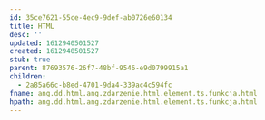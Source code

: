 ```yaml
---
id: 35ce7621-55ce-4ec9-9def-ab0726e60134
title: HTML
desc: ''
updated: 1612940501527
created: 1612940501527
stub: true
parent: 87693576-26f7-48bf-9546-e9d0799915a1
children:
  - 2a85a66c-b8ed-4701-9da4-339ac4c594fc
fname: ang.dd.html.ang.zdarzenie.html.element.ts.funkcja.html
hpath: ang.dd.html.ang.zdarzenie.html.element.ts.funkcja.html
---
```



